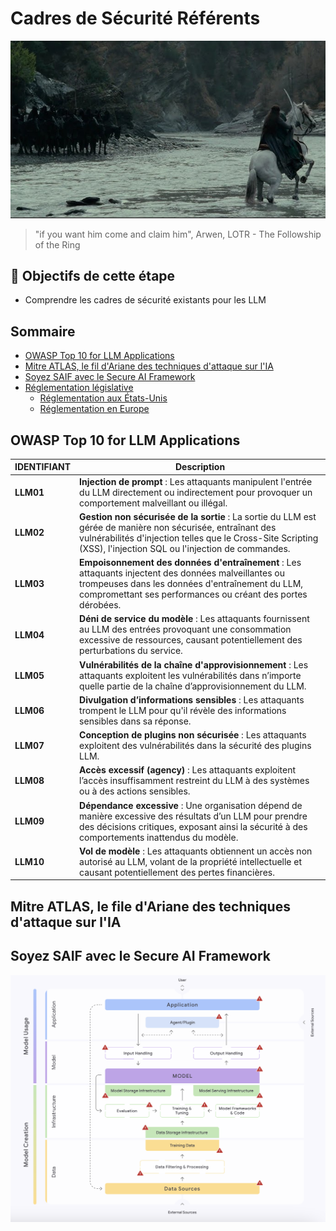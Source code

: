 # Cadres de Sécurité Référents

[<img src="img/step4.jpg" alt="Arwen" >](https://www.youtube.com/watch?v=fd2AO0gr3Rc)
> "if you want him come and claim him", Arwen, LOTR - The Followship of the Ring

## 🎯 Objectifs de cette étape
- Comprendre les cadres de sécurité existants pour les LLM


## Sommaire

- [OWASP Top 10 for LLM Applications](#owasp-top-10-for-llm-applications)
- [Mitre ATLAS, le fil d'Ariane des techniques d'attaque sur l'IA](#mitre-atlas-le-file-dariane-des-techniques-dattaque-sur-lia)
- [Soyez SAIF avec le Secure AI Framework](#soyez-saif-avec-le-secure-ai-framework)
- [Réglementation législative](#réglementation-législative)
    - [Réglementation aux États-Unis](#réglementation-aux-états-unis)
    - [Réglementation en Europe](#réglementation-en-europe)

## OWASP Top 10 for LLM Applications


| IDENTIFIANT  | Description                                                                                                                                                                                                                    |
|--------------|--------------------------------------------------------------------------------------------------------------------------------------------------------------------------------------------------------------------------------|
| **LLM01**    | **Injection de prompt** : Les attaquants manipulent l'entrée du LLM directement ou indirectement pour provoquer un comportement malveillant ou illégal.                                                                        |
| **LLM02**    | **Gestion non sécurisée de la sortie** : La sortie du LLM est gérée de manière non sécurisée, entraînant des vulnérabilités d'injection telles que le Cross-Site Scripting (XSS), l'injection SQL ou l'injection de commandes. |
| **LLM03**    | **Empoisonnement des données d'entraînement** : Les attaquants injectent des données malveillantes ou trompeuses dans les données d'entraînement du LLM, compromettant ses performances ou créant des portes dérobées.         |
| **LLM04**    | **Déni de service du modèle** : Les attaquants fournissent au LLM des entrées provoquant une consommation excessive de ressources, causant potentiellement des perturbations du service.                                       |
| **LLM05**    | **Vulnérabilités de la chaîne d'approvisionnement** : Les attaquants exploitent les vulnérabilités dans n’importe quelle partie de la chaîne d’approvisionnement du LLM.                                                       |
| **LLM06**    | **Divulgation d’informations sensibles** : Les attaquants trompent le LLM pour qu'il révèle des informations sensibles dans sa réponse.                                                                                        |
| **LLM07**    | **Conception de plugins non sécurisée** : Les attaquants exploitent des vulnérabilités dans la sécurité des plugins LLM.                                                                                                       |
| **LLM08**    | **Accès excessif (agency)** : Les attaquants exploitent l’accès insuffisamment restreint du LLM à des systèmes ou à des actions sensibles.                                                                                     |
| **LLM09**    | **Dépendance excessive** : Une organisation dépend de manière excessive des résultats d’un LLM pour prendre des décisions critiques, exposant ainsi la sécurité à des comportements inattendus du modèle.                      |
| **LLM10**    | **Vol de modèle** : Les attaquants obtiennent un accès non autorisé au LLM, volant de la propriété intellectuelle et causant potentiellement des pertes financières.                                                           |


## Mitre ATLAS, le file d'Ariane des techniques d'attaque sur l'IA



## Soyez SAIF avec le Secure AI Framework

<img src="img/saif-map.png" alt="SAIF">


